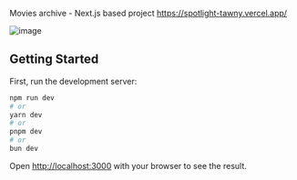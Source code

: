 Movies archive - Next.js based project 
https://spotlight-tawny.vercel.app/

![image](https://github.com/user-attachments/assets/5305d509-27a9-4645-afb8-3139efde51ae)


## Getting Started

First, run the development server:

```bash
npm run dev
# or
yarn dev
# or
pnpm dev
# or
bun dev
```

Open [http://localhost:3000](http://localhost:3000) with your browser to see the result.



